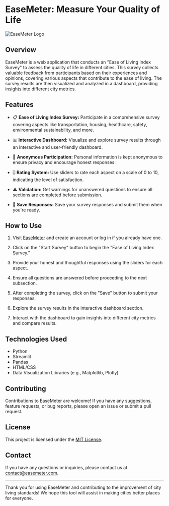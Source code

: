 # EaseMeter: Measure Your Quality of Life

![EaseMeter Logo](https://encrypted-tbn0.gstatic.com/images?q=tbn:ANd9GcSKXUaTyfyD1sz_euum6tGzLgcgVBhVEazGB2Z2eCoIGWbQjM8-ybtWxPzGC970FOXFefM&usqp=CAU)

## Overview

EaseMeter is a web application that conducts an "Ease of Living Index Survey" to assess the quality of life in different cities. This survey collects valuable feedback from participants based on their experiences and opinions, covering various aspects that contribute to the ease of living. The survey results are then visualized and analyzed in a dashboard, providing insights into different city metrics.

## Features

- 📋 **Ease of Living Index Survey:** Participate in a comprehensive survey covering aspects like transportation, housing, healthcare, safety, environmental sustainability, and more.

- 📊 **Interactive Dashboard:** Visualize and explore survey results through an interactive and user-friendly dashboard.

- 👤 **Anonymous Participation:** Personal information is kept anonymous to ensure privacy and encourage honest responses.

- 🎚️ **Rating System:** Use sliders to rate each aspect on a scale of 0 to 10, indicating the level of satisfaction.

- ⚠️ **Validation:** Get warnings for unanswered questions to ensure all sections are completed before submission.

- 💾 **Save Responses:** Save your survey responses and submit them when you're ready.

## How to Use

1. Visit [EaseMeter](insert_app_url_here) and create an account or log in if you already have one.

2. Click on the "Start Survey" button to begin the "Ease of Living Index Survey."

3. Provide your honest and thoughtful responses using the sliders for each aspect.

4. Ensure all questions are answered before proceeding to the next subsection.

5. After completing the survey, click on the "Save" button to submit your responses.

6. Explore the survey results in the interactive dashboard section.

7. Interact with the dashboard to gain insights into different city metrics and compare results.

## Technologies Used

- Python
- Streamlit
- Pandas
- HTML/CSS
- Data Visualization Libraries (e.g., Matplotlib, Plotly)

## Contributing

Contributions to EaseMeter are welcome! If you have any suggestions, feature requests, or bug reports, please open an issue or submit a pull request.

## License

This project is licensed under the [MIT License](insert_license_url_here).

## Contact

If you have any questions or inquiries, please contact us at [contact@easemeter.com](mailto:abbas.1@iitj.ac.in).

---

Thank you for using EaseMeter and contributing to the improvement of city living standards! We hope this tool will assist in making cities better places for everyone.
